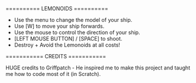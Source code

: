 ========== LEMONOIDS ==========

- Use the menu to change the model of your ship.
- Use [W] to move your ship forwards.
- Use the mouse to control the direction of your ship.
- [LEFT MOUSE BUTTON] / [SPACE] to shoot.
- Destroy + Avoid the Lemonoids at all costs!

=========== CREDITS ===========

HUGE credits to Griffpatch - He inspired me to make this project and taught me how to code most of it (in Scratch).